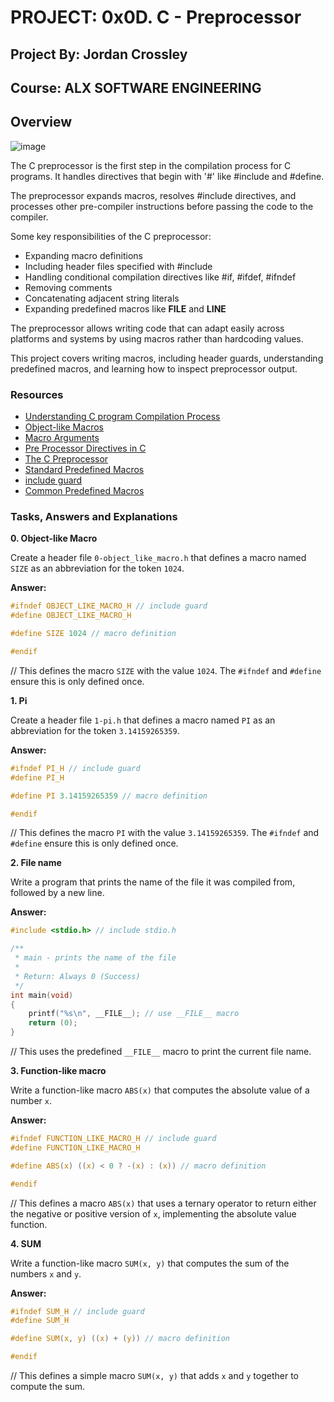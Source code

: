# PROJECT: 0x0D. C - Preprocessor

## Project By: Jordan Crossley

## Course: ALX SOFTWARE ENGINEERING

## Overview

![image](https://media.geeksforgeeks.org/wp-content/cdn-uploads/Preprocessor-In-C.png)

The C preprocessor is the first step in the compilation process for C programs. It handles directives that begin with '#' like #include and #define. 

The preprocessor expands macros, resolves #include directives, and processes other pre-compiler instructions before passing the code to the compiler.

Some key responsibilities of the C preprocessor:

- Expanding macro definitions
- Including header files specified with #include
- Handling conditional compilation directives like #if, #ifdef, #ifndef
- Removing comments 
- Concatenating adjacent string literals
- Expanding predefined macros like __FILE__ and __LINE__

The preprocessor allows writing code that can adapt easily across platforms and systems by using macros rather than hardcoding values.

This project covers writing macros, including header guards, understanding predefined macros, and learning how to inspect preprocessor output.

### Resources

- [Understanding C program Compilation Process](https://www.youtube.com/watch?v=eW5he5uFBNM) 
- [Object-like Macros](https://gcc.gnu.org/onlinedocs/gcc-5.1.0/cpp/Object-like-Macros.html#Object-like-Macros)
- [Macro Arguments](https://gcc.gnu.org/onlinedocs/gcc-5.1.0/cpp/Macro-Arguments.html#Macro-Arguments)
- [Pre Processor Directives in C](https://www.youtube.com/watch?v=X6HiYbY3Uak) 
- [The C Preprocessor](https://www.cprogramming.com/tutorial/cpreprocessor.html)
- [Standard Predefined Macros](https://gcc.gnu.org/onlinedocs/gcc-5.1.0/cpp/Standard-Predefined-Macros.html#Standard-Predefined-Macros)
- [include guard](https://en.wikipedia.org/wiki/Include_guard)
- [Common Predefined Macros](https://gcc.gnu.org/onlinedocs/gcc-5.1.0/cpp/Common-Predefined-Macros.html#Common-Predefined-Macros)

### Tasks, Answers and Explanations

**0. Object-like Macro**

Create a header file `0-object_like_macro.h` that defines a macro named `SIZE` as an abbreviation for the token `1024`.

**Answer:**

```c
#ifndef OBJECT_LIKE_MACRO_H // include guard 
#define OBJECT_LIKE_MACRO_H

#define SIZE 1024 // macro definition

#endif
```

// This defines the macro `SIZE` with the value `1024`. The `#ifndef` and `#define` ensure this is only defined once.

**1. Pi**

Create a header file `1-pi.h` that defines a macro named `PI` as an abbreviation for the token `3.14159265359`.

**Answer:**

```c
#ifndef PI_H // include guard
#define PI_H 

#define PI 3.14159265359 // macro definition 

#endif
``` 

// This defines the macro `PI` with the value `3.14159265359`. The `#ifndef` and `#define` ensure this is only defined once.

**2. File name**

Write a program that prints the name of the file it was compiled from, followed by a new line.

**Answer:** 

```c
#include <stdio.h> // include stdio.h

/** 
 * main - prints the name of the file
 *
 * Return: Always 0 (Success)
 */
int main(void) 
{
	printf("%s\n", __FILE__); // use __FILE__ macro
	return (0);
}
```

// This uses the predefined `__FILE__` macro to print the current file name.

**3. Function-like macro**  

Write a function-like macro `ABS(x)` that computes the absolute value of a number `x`.

**Answer:**

```c  
#ifndef FUNCTION_LIKE_MACRO_H // include guard
#define FUNCTION_LIKE_MACRO_H

#define ABS(x) ((x) < 0 ? -(x) : (x)) // macro definition

#endif
```

// This defines a macro `ABS(x)` that uses a ternary operator to return either the negative or positive version of `x`, implementing the absolute value function.

**4. SUM**

Write a function-like macro `SUM(x, y)` that computes the sum of the numbers `x` and `y`.

**Answer:** 

```c
#ifndef SUM_H // include guard
#define SUM_H

#define SUM(x, y) ((x) + (y)) // macro definition 

#endif
```

// This defines a simple macro `SUM(x, y)` that adds `x` and `y` together to compute the sum.
